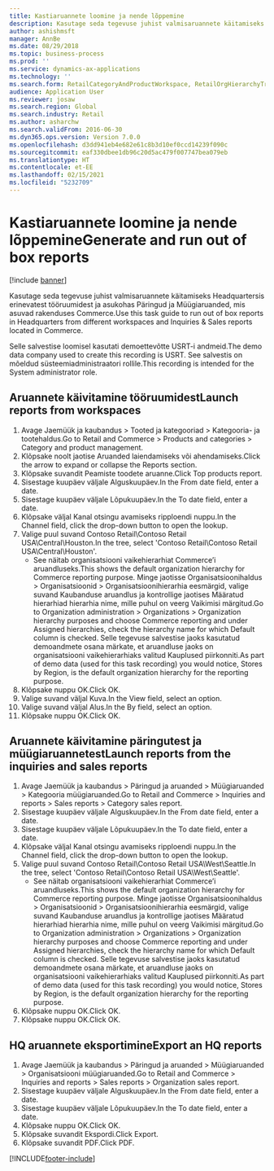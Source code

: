 ```yaml
---
title: Kastiaruannete loomine ja nende lõppemine
description: Kasutage seda tegevuse juhist valmisaruannete käitamiseks Headquartersis erinevatest tööruumidest ja asukohas Päringud ja Müügiaruanded, mis asuvad rakenduses Commerce.
author: ashishmsft
manager: AnnBe
ms.date: 08/29/2018
ms.topic: business-process
ms.prod: ''
ms.service: dynamics-ax-applications
ms.technology: ''
ms.search.form: RetailCategoryAndProductWorkspace, RetailOrgHierarchyTreeLookup, SrsReportViewerForm
audience: Application User
ms.reviewer: josaw
ms.search.region: Global
ms.search.industry: Retail
ms.author: asharchw
ms.search.validFrom: 2016-06-30
ms.dyn365.ops.version: Version 7.0.0
ms.openlocfilehash: d3dd941eb4e682e61c8b3d10ef0ccd14239f090c
ms.sourcegitcommit: eaf330dbee1db96c20d5ac479f007747bea079eb
ms.translationtype: HT
ms.contentlocale: et-EE
ms.lasthandoff: 02/15/2021
ms.locfileid: "5232709"
---
```

# <a name="generate-and-run-out-of-box-reports"></a><span data-ttu-id="c034e-103">Kastiaruannete loomine ja nende lõppemine</span><span class="sxs-lookup"><span data-stu-id="c034e-103">Generate and run out of box reports</span></span>

[!include [banner](../includes/banner.md)]

<span data-ttu-id="c034e-104">Kasutage seda tegevuse juhist valmisaruannete käitamiseks Headquartersis erinevatest tööruumidest ja asukohas Päringud ja Müügiaruanded, mis asuvad rakenduses Commerce.</span><span class="sxs-lookup"><span data-stu-id="c034e-104">Use this task guide to run out of box reports in Headquarters from different workspaces and Inquiries & Sales reports located in Commerce.</span></span>

<span data-ttu-id="c034e-105">Selle salvestise loomisel kasutati demoettevõtte USRT-i andmeid.</span><span class="sxs-lookup"><span data-stu-id="c034e-105">The demo data company used to create this recording is USRT.</span></span> <span data-ttu-id="c034e-106">See salvestis on mõeldud süsteemiadministraatori rollile.</span><span class="sxs-lookup"><span data-stu-id="c034e-106">This recording is intended for the System administrator role.</span></span>

## <a name="launch-reports-from-workspaces"></a><span data-ttu-id="c034e-107">Aruannete käivitamine tööruumidest</span><span class="sxs-lookup"><span data-stu-id="c034e-107">Launch reports from workspaces</span></span>
1. <span data-ttu-id="c034e-108">Avage Jaemüük ja kaubandus > Tooted ja kategooriad > Kategooria- ja tootehaldus.</span><span class="sxs-lookup"><span data-stu-id="c034e-108">Go to Retail and Commerce > Products and categories > Category and product management.</span></span>
2. <span data-ttu-id="c034e-109">Klõpsake noolt jaotise Aruanded laiendamiseks või ahendamiseks.</span><span class="sxs-lookup"><span data-stu-id="c034e-109">Click the arrow to expand or collapse the Reports section.</span></span>
3. <span data-ttu-id="c034e-110">Klõpsake suvandit Peamiste toodete aruanne.</span><span class="sxs-lookup"><span data-stu-id="c034e-110">Click Top products report.</span></span>
4. <span data-ttu-id="c034e-111">Sisestage kuupäev väljale Alguskuupäev.</span><span class="sxs-lookup"><span data-stu-id="c034e-111">In the From date field, enter a date.</span></span>
5. <span data-ttu-id="c034e-112">Sisestage kuupäev väljale Lõpukuupäev.</span><span class="sxs-lookup"><span data-stu-id="c034e-112">In the To date field, enter a date.</span></span>
6. <span data-ttu-id="c034e-113">Klõpsake väljal Kanal otsingu avamiseks ripploendi nuppu.</span><span class="sxs-lookup"><span data-stu-id="c034e-113">In the Channel field, click the drop-down button to open the lookup.</span></span>
7. <span data-ttu-id="c034e-114">Valige puul suvand Contoso Retail\Contoso Retail USA\Central\Houston.</span><span class="sxs-lookup"><span data-stu-id="c034e-114">In the tree, select 'Contoso Retail\Contoso Retail USA\Central\Houston'.</span></span>
    * <span data-ttu-id="c034e-115">See näitab organisatsiooni vaikehierarhiat Commerce’i aruandluseks.</span><span class="sxs-lookup"><span data-stu-id="c034e-115">This shows the default organization hierarchy for Commerce reporting purpose.</span></span>   <span data-ttu-id="c034e-116">Minge jaotisse Organisatsioonihaldus > Organisatsioonid > Organisatsioonihierarhia eesmärgid, valige suvand Kaubanduse aruandlus ja kontrollige jaotises Määratud hierarhiad hierarhia nime, mille puhul on veerg Vaikimisi märgitud.</span><span class="sxs-lookup"><span data-stu-id="c034e-116">Go to Organization administration > Organizations > Organization hierarchy purposes and choose Commerce reporting and under Assigned hierarchies, check the hierarchy name for which Default column is checked.</span></span> <span data-ttu-id="c034e-117">Selle tegevuse salvestise jaoks kasutatud demoandmete osana märkate, et aruandluse jaoks on organisatsiooni vaikehierarhiaks valitud Kauplused piirkonniti.</span><span class="sxs-lookup"><span data-stu-id="c034e-117">As part of demo data (used for this task recording) you would notice, Stores by Region, is the default organization hierarchy for the reporting purpose.</span></span>     
8. <span data-ttu-id="c034e-118">Klõpsake nuppu OK.</span><span class="sxs-lookup"><span data-stu-id="c034e-118">Click OK.</span></span>
9. <span data-ttu-id="c034e-119">Valige suvand väljal Kuva.</span><span class="sxs-lookup"><span data-stu-id="c034e-119">In the View field, select an option.</span></span>
10. <span data-ttu-id="c034e-120">Valige suvand väljal Alus.</span><span class="sxs-lookup"><span data-stu-id="c034e-120">In the By field, select an option.</span></span>
11. <span data-ttu-id="c034e-121">Klõpsake nuppu OK.</span><span class="sxs-lookup"><span data-stu-id="c034e-121">Click OK.</span></span>

## <a name="launch-reports-from-the-inquiries-and-sales-reports"></a><span data-ttu-id="c034e-122">Aruannete käivitamine päringutest ja müügiaruannetest</span><span class="sxs-lookup"><span data-stu-id="c034e-122">Launch reports from the inquiries and sales reports</span></span>
1. <span data-ttu-id="c034e-123">Avage Jaemüük ja kaubandus > Päringud ja aruanded > Müügiaruanded > Kategooria müügiaruanded.</span><span class="sxs-lookup"><span data-stu-id="c034e-123">Go to Retail and Commerce > Inquiries and reports > Sales reports > Category sales report.</span></span>
2. <span data-ttu-id="c034e-124">Sisestage kuupäev väljale Alguskuupäev.</span><span class="sxs-lookup"><span data-stu-id="c034e-124">In the From date field, enter a date.</span></span>
3. <span data-ttu-id="c034e-125">Sisestage kuupäev väljale Lõpukuupäev.</span><span class="sxs-lookup"><span data-stu-id="c034e-125">In the To date field, enter a date.</span></span>
4. <span data-ttu-id="c034e-126">Klõpsake väljal Kanal otsingu avamiseks ripploendi nuppu.</span><span class="sxs-lookup"><span data-stu-id="c034e-126">In the Channel field, click the drop-down button to open the lookup.</span></span>
5. <span data-ttu-id="c034e-127">Valige puul suvand Contoso Retail\Contoso Retail USA\West\Seattle.</span><span class="sxs-lookup"><span data-stu-id="c034e-127">In the tree, select 'Contoso Retail\Contoso Retail USA\West\Seattle'.</span></span>
    * <span data-ttu-id="c034e-128">See näitab organisatsiooni vaikehierarhiat Commerce’i aruandluseks.</span><span class="sxs-lookup"><span data-stu-id="c034e-128">This shows the default organization hierarchy for Commerce reporting purpose.</span></span> <span data-ttu-id="c034e-129">Minge jaotisse Organisatsioonihaldus > Organisatsioonid > Organisatsioonihierarhia eesmärgid, valige suvand Kaubanduse aruandlus ja kontrollige jaotises Määratud hierarhiad hierarhia nime, mille puhul on veerg Vaikimisi märgitud.</span><span class="sxs-lookup"><span data-stu-id="c034e-129">Go to Organization administration > Organizations > Organization hierarchy purposes and choose Commerce reporting and under Assigned hierarchies, check the hierarchy name for which Default column is checked.</span></span> <span data-ttu-id="c034e-130">Selle tegevuse salvestise jaoks kasutatud demoandmete osana märkate, et aruandluse jaoks on organisatsiooni vaikehierarhiaks valitud Kauplused piirkonniti.</span><span class="sxs-lookup"><span data-stu-id="c034e-130">As part of demo data (used for this task recording) you would notice, Stores by Region, is the default organization hierarchy for the reporting purpose.</span></span>     
6. <span data-ttu-id="c034e-131">Klõpsake nuppu OK.</span><span class="sxs-lookup"><span data-stu-id="c034e-131">Click OK.</span></span>
7. <span data-ttu-id="c034e-132">Klõpsake nuppu OK.</span><span class="sxs-lookup"><span data-stu-id="c034e-132">Click OK.</span></span>

## <a name="export-an-hq-reports"></a><span data-ttu-id="c034e-133">HQ aruannete eksportimine</span><span class="sxs-lookup"><span data-stu-id="c034e-133">Export an HQ reports</span></span>
1. <span data-ttu-id="c034e-134">Avage Jaemüük ja kaubandus > Päringud ja aruanded > Müügiaruanded > Organisatsiooni müügiaruanded.</span><span class="sxs-lookup"><span data-stu-id="c034e-134">Go to Retail and Commerce > Inquiries and reports > Sales reports > Organization sales report.</span></span>
2. <span data-ttu-id="c034e-135">Sisestage kuupäev väljale Alguskuupäev.</span><span class="sxs-lookup"><span data-stu-id="c034e-135">In the From date field, enter a date.</span></span>
3. <span data-ttu-id="c034e-136">Sisestage kuupäev väljale Lõpukuupäev.</span><span class="sxs-lookup"><span data-stu-id="c034e-136">In the To date field, enter a date.</span></span>
4. <span data-ttu-id="c034e-137">Klõpsake nuppu OK.</span><span class="sxs-lookup"><span data-stu-id="c034e-137">Click OK.</span></span>
5. <span data-ttu-id="c034e-138">Klõpsake suvandit Ekspordi.</span><span class="sxs-lookup"><span data-stu-id="c034e-138">Click Export.</span></span>
6. <span data-ttu-id="c034e-139">Klõpsake suvandit PDF.</span><span class="sxs-lookup"><span data-stu-id="c034e-139">Click PDF.</span></span>



[!INCLUDE[footer-include](../../includes/footer-banner.md)]